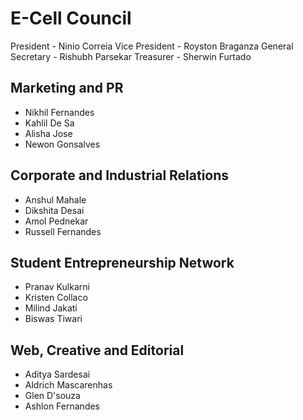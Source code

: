 # E-Cell Council

President - Ninio Correia
Vice President - Royston Braganza
General Secretary - Rishubh Parsekar
Treasurer - Sherwin Furtado

Marketing and PR
----------------

* Nikhil Fernandes
* Kahlil De Sa
* Alisha Jose
* Newon Gonsalves

Corporate and Industrial Relations
----------------------------------

* Anshul Mahale
* Dikshita Desai
* Amol Pednekar
* Russell Fernandes

Student Entrepreneurship Network
--------------------------------

* Pranav Kulkarni
* Kristen Collaco
* Milind Jakati
* Biswas Tiwari

Web, Creative and Editorial
---------------------------

* Aditya Sardesai
* Aldrich Mascarenhas
* Glen D'souza
* Ashlon Fernandes

